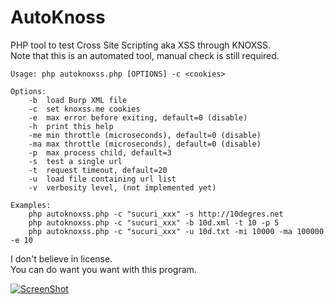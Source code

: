 # AutoKnoss
PHP tool to test Cross Site Scripting aka XSS through KNOXSS.  
Note that this is an automated tool, manual check is still required.  

```
Usage: php autoknoxss.php [OPTIONS] -c <cookies>

Options:
	-b	load Burp XML file
	-c	set knoxss.me cookies
	-e	max error before exiting, default=0 (disable)
	-h	print this help
	-me	min throttle (microseconds), default=0 (disable)
	-ma	max throttle (microseconds), default=0 (disable)
	-p	max process child, default=3
	-s	test a single url
	-t	request timeout, default=20
	-u	load file containing url list
	-v	verbosity level, (not implemented yet)

Examples:
	php autoknoxss.php -c "sucuri_xxx" -s http://10degres.net
	php autoknoxss.php -c "sucuri_xxx" -b 10d.xml -t 10 -p 5
	php autoknoxss.php -c "sucuri_xxx" -u 10d.txt -mi 10000 -ma 100000 -e 10
```

I don't believe in license.  
You can do want you want with this program.  

[![ScreenShot](https://raw.githubusercontent.com/gwen001/autoknoxss/master/example.jpg)](https://github.com/gwen001/autoknoxss)<br>
